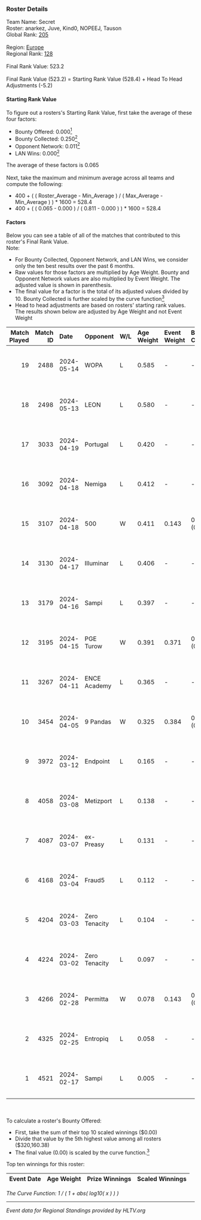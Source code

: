 ### Roster Details<br />
Team Name: Secret<br />
Roster: anarkez, Juve, Kind0, NOPEEJ, Tauson<br />
Global Rank: [205](../standings_global.md)<br />
<br />
Region: [Europe]( ../standings_europe.md)<br />
Regional Rank: [128]( ../standings_europe.md)<br />
<br />
Final Rank Value:  523.2<br />
<br />
Final Rank Value (523.2) = Starting Rank Value (528.4) + Head To Head Adjustments (-5.2)<br />

#### Starting Rank Value<br />
To figure out a rosters's Starting Rank Value, first take the average of these four factors:<br />
- Bounty Offered: 0.000[<sup>1</sup>](#table2)
- Bounty Collected: 0.250[<sup>2</sup>](#table1)
- Opponent Network: 0.011[<sup>2</sup>](#table1)
- LAN Wins: 0.000[<sup>2</sup>](#table1)

The average of these factors is 0.065<br />
<br />
Next, take the maximum and minimum average across all teams and compute the following:<br />
- 400 + ( ( Roster_Average - Min_Average ) / ( Max_Average - Min_Average ) ) * 1600 = 528.4
- 400 + ( ( 0.065 - 0.000 ) / ( 0.811 - 0.000 ) ) * 1600 = 528.4


#### Factors<br />
Below you can see a table of all of the matches that contributed to this roster's Final Rank Value.<br />
Note:<br />

- For Bounty Collected, Opponent Network, and LAN Wins, we consider only the ten best results over the past 6 months.
- Raw values for those factors are multiplied by Age Weight. Bounty and Opponent Network values are also multiplied by Event Weight. The adjusted value is shown in parenthesis.
- The final value for a factor is the total of its adjusted values divided by 10. Bounty Collected is further scaled by the curve function[<sup>3</sup>](#curveFunction)
- Head to head adjustments are based on rosters' starting rank values. The results shown below are adjusted by Age Weight and not Event Weight
<span id="table1"></span><br />


| Match Played | Match ID | Date       | Opponent      | W/L | Age Weight | Event Weight | Bounty Collected | Opponent Network | LAN Wins  | H2H Adj. | Roster                                 |
| -: | -: | :- | :- | :- | :- | :- | :- | :- | :- | -: | :- |
|           19 |     2488 | 2024-05-14 | WOPA          | L   | 0.585      | -            | -                | -                | -         |    -7.14 | anarkez, Juve, Kind0, NOPEEJ, Tauson   |
|           18 |     2498 | 2024-05-13 | LEON          | L   | 0.580      | -            | -                | -                | -         |    -5.73 | anarkez, Juve, Kind0, NOPEEJ, Tauson   |
|           17 |     3033 | 2024-04-19 | Portugal      | L   | 0.420      | -            | -                | -                | -         |    -4.50 | anarkez, Kind0, Maze, NOPEEJ, Tauson   |
|           16 |     3092 | 2024-04-18 | Nemiga        | L   | 0.412      | -            | -                | -                | -         |    -0.34 | anarkez, Kind0, Maze, NOPEEJ, Tauson   |
|           15 |     3107 | 2024-04-18 | 500           | W   | 0.411      | 0.143        | 0.001 (0.000)    | 0.069 (0.004)    | 0 (0.000) |     9.44 | anarkez, Kind0, Maze, NOPEEJ, Tauson   |
|           14 |     3130 | 2024-04-17 | Illuminar     | L   | 0.406      | -            | -                | -                | -         |    -6.85 | anarkez, Kind0, Maze, NOPEEJ, Tauson   |
|           13 |     3179 | 2024-04-16 | Sampi         | L   | 0.397      | -            | -                | -                | -         |    -1.65 | anarkez, Kind0, Maze, NOPEEJ, Tauson   |
|           12 |     3195 | 2024-04-15 | PGE Turow     | W   | 0.391      | 0.371        | 0.001 (0.000)    | 0.014 (0.002)    | 0 (0.000) |     7.79 | anarkez, Kind0, Maze, NOPEEJ, Tauson   |
|           11 |     3267 | 2024-04-11 | ENCE Academy  | L   | 0.365      | -            | -                | -                | -         |    -3.42 | anarkez, Kind0, Maze, NOPEEJ, Tauson   |
|           10 |     3454 | 2024-04-05 | 9 Pandas      | W   | 0.325      | 0.384        | 0.075 (0.009)    | 0.717 (0.090)    | 0 (0.000) |     9.54 | anarkez, Kind0, Maze, NOPEEJ, Tauson   |
|            9 |     3972 | 2024-03-12 | Endpoint      | L   | 0.165      | -            | -                | -                | -         |    -0.40 | anarkez, Kind0, Maze, NOPEEJ, Tauson   |
|            8 |     4058 | 2024-03-08 | Metizport     | L   | 0.138      | -            | -                | -                | -         |    -0.73 | anarkez, innocent, Kind0, Maze, Tauson |
|            7 |     4087 | 2024-03-07 | ex-Preasy     | L   | 0.131      | -            | -                | -                | -         |    -0.94 | anarkez, innocent, Kind0, Maze, Tauson |
|            6 |     4168 | 2024-03-04 | Fraud5        | L   | 0.112      | -            | -                | -                | -         |    -1.30 | anarkez, innocent, Kind0, Maze, Tauson |
|            5 |     4204 | 2024-03-03 | Zero Tenacity | L   | 0.104      | -            | -                | -                | -         |    -0.16 | anarkez, innocent, Kind0, Maze, Tauson |
|            4 |     4224 | 2024-03-02 | Zero Tenacity | L   | 0.097      | -            | -                | -                | -         |    -0.15 | anarkez, innocent, Kind0, Maze, Tauson |
|            3 |     4266 | 2024-02-28 | Permitta      | W   | 0.078      | 0.143        | 0.036 (0.000)    | 0.957 (0.011)    | 0 (0.000) |     2.26 | anarkez, innocent, Kind0, Maze, Tauson |
|            2 |     4325 | 2024-02-25 | Entropiq      | L   | 0.058      | -            | -                | -                | -         |    -0.91 | anarkez, innocent, Kind0, Maze, Tauson |
|            1 |     4521 | 2024-02-17 | Sampi         | L   | 0.005      | -            | -                | -                | -         |    -0.02 | anarkez, innocent, Kind0, Maze, Tauson |

<br />
<span id="table2"></span><br />
To calculate a roster's Bounty Offered:<br />

- First, take the sum of their top 10 scaled winnings ($0.00)
- Divide that value by the 5th highest value among all rosters ($320,160.38)
- The final value (0.00) is scaled by the curve function.[<sup>3</sup>](#curveFunction)

Top ten winnings for this roster:<br />

| Event Date | Age Weight | Prize Winnings | Scaled Winnings |
| :- | -: | :- | :- |


<span id="curveFunction"></span>_The Curve Function: 1 / ( 1 + abs( log10( x ) ) )_<br />

---
_Event data for Regional Standings provided by HLTV.org_<br />

